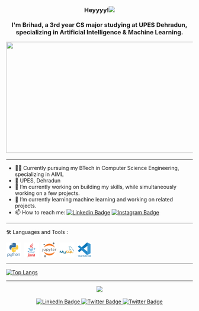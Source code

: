 <h3>
  <p align = "center">
      Heyyyy!<img src="https://raw.githubusercontent.com/nixin72/nixin72/master/wave.gif" width="4%"/>  <br><br>
      I'm Brihad, a 3rd year CS major studying at UPES Dehradun, specializing in Artificial Intelligence & Machine Learning.
  </p>
</h3>

<div align="center">
  <img src="https://media.giphy.com/media/qgQUggAC3Pfv687qPC/giphy.gif" width="600" height="300"/>
</div>

---

<!--
**brihad24/brihad24** is a ✨ _special_ ✨ repository because its `README.md` (this file) appears on your GitHub profile.

Here are some ideas to get you started:
-->
- :man_technologist: Currently pursuing my BTech in Computer Science Engineering, specializing in AIML
- 🏫 UPES, Dehradun
- 🔭 I’m currently working on building my skills, while simultaneously working on a few projects.
- 🌱 I’m currently learning machine learning and working on related projects.
- 📫 How to reach me: [![Linkedin Badge](https://img.shields.io/badge/-LinkedIn-blue?style=flat&logo=Linkedin&logoColor=white)](https://www.linkedin.com/in/brihad-gunapu/) [![Instagram Badge](https://img.shields.io/badge/-Instagram-maroon?style=flat&logo=Instagram&logoColor=white)](https://www.instagram.com/brihad.13/) 

---

:hammer_and_wrench: Languages and Tools :
<div>
  <img src="https://github.com/devicons/devicon/blob/master/icons/python/python-original-wordmark.svg" title="Python" alt="Python" width="40" height="40"/>&nbsp;
  <img src="https://github.com/devicons/devicon/blob/master/icons/java/java-original-wordmark.svg" title="Java" alt="Java" width="40" height="40"/>&nbsp;
  <img src="https://github.com/devicons/devicon/blob/master/icons/jupyter/jupyter-original-wordmark.svg" title="Jupyter" alt="Jupyter" width="40" height="40"/>&nbsp;
  <img src="https://github.com/devicons/devicon/blob/master/icons/mysql/mysql-original-wordmark.svg" title="MySQL" alt="MySQL" width="40" height="40"/>&nbsp;
  <img src="https://github.com/devicons/devicon/blob/master/icons/vscode/vscode-original-wordmark.svg" title="VSCode" alt="VSCode" width="40" height="40"/>&nbsp;
</div>

---

[![Top Langs](https://github-readme-stats.vercel.app/api/top-langs/?username=brihad24&layout=compact&theme=vision-friendly-dark)](https://github.com/anuraghazra/github-readme-stats)

---

<div id="header" align="center">
  <img src="https://media.giphy.com/media/3kPDmoWdBpQPNhCnUG/giphy.gif" width="200"/>
</div>


<div id="badges">
  <p align = "center" width = "100%">
    <a href="https://www.linkedin.com/in/brihad-gunapu/">
      <img src="https://img.shields.io/badge/LinkedIn-blue?style=for-the-badge&logo=linkedin&logoColor=white" alt="LinkedIn Badge"/>
    </a>
    <a href="https://www.instagram.com/brihad.13/">
      <img src="https://img.shields.io/badge/Instagram-maroon?style=for-the-badge&logo=instagram&logoColor=white" alt="Twitter Badge"/>
    </a>
    <a href="https://twitter.com/BrihadGV">
      <img src="https://img.shields.io/badge/Twitter-blue?style=for-the-badge&logo=twitter&logoColor=white" alt="Twitter Badge"/>
    </a>
  </p>
</div>
